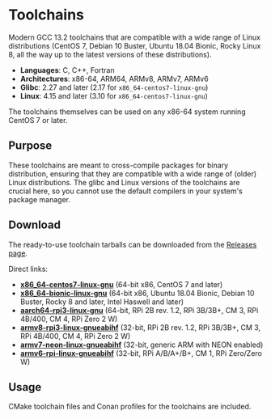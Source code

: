 # Toolchains

Modern GCC 13.2 toolchains that are compatible with a wide range of Linux
distributions (CentOS 7, Debian 10 Buster, Ubuntu 18.04 Bionic, Rocky Linux 8,
all the way up to the latest versions of these distributions).

- **Languages**: C, C++, Fortran
- **Architectures**: x86-64, ARM64, ARMv8, ARMv7, ARMv6
- **Glibc**: 2.27 and later (2.17 for `x86_64-centos7-linux-gnu`)
- **Linux**: 4.15 and later (3.10 for `x86_64-centos7-linux-gnu`)

The toolchains themselves can be used on any x86-64 system running CentOS 7 or
later.

## Purpose

These toolchains are meant to cross-compile packages for binary distribution,
ensuring that they are compatible with a wide range of (older) Linux
distributions. The glibc and Linux versions of the toolchains are crucial here,
so you cannot use the default compilers in your system's package manager.

## Download

The ready-to-use toolchain tarballs can be downloaded from the [Releases page](https://github.com/tttapa/toolchains/releases).

Direct links: 
- [**x86_64-centos7-linux-gnu**](https://github.com/tttapa/toolchains/releases/latest/download/x-tools-x86_64-centos7-linux-gnu.tar.xz) (64-bit x86, CentOS 7 and later)
- [**x86_64-bionic-linux-gnu**](https://github.com/tttapa/toolchains/releases/latest/download/x-tools-x86_64-bionic-linux-gnu.tar.xz) (64-bit x86, Ubuntu 18.04 Bionic, Debian 10 Buster, Rocky 8 and later, Intel Haswell and later)
- [**aarch64-rpi3-linux-gnu**](https://github.com/tttapa/toolchains/releases/latest/download/x-tools-aarch64-rpi3-linux-gnu.tar.xz) (64-bit, RPi 2B rev. 1.2, RPi 3B/3B+, CM 3, RPi 4B/400, CM 4, RPi Zero 2 W)
- [**armv8-rpi3-linux-gnueabihf**](https://github.com/tttapa/toolchains/releases/latest/download/x-tools-armv8-rpi3-linux-gnueabihf.tar.xz) (32-bit, RPi 2B rev. 1.2, RPi 3B/3B+, CM 3, RPi 4B/400, CM 4, RPi Zero 2 W)
- [**armv7-neon-linux-gnueabihf**](https://github.com/tttapa/toolchains/releases/latest/download/x-tools-armv7-neon-linux-gnueabihf.tar.xz) (32-bit, generic ARM with NEON enabled)
- [**armv6-rpi-linux-gnueabihf**](https://github.com/tttapa/toolchains/releases/latest/download/x-tools-armv6-rpi-linux-gnueabihf.tar.xz) (32-bit, RPi A/B/A+/B+, CM 1, RPi Zero/Zero W)

## Usage

CMake toolchain files and Conan profiles for the toolchains are included.
